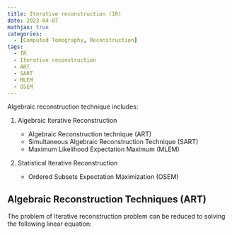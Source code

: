 ```yaml
---
title: Iterative reconstruction (IR)
date: 2023-04-07
mathjax: true
categories:
  - [Computed Tomography, Reconstruction]
tags:
  - IR
  - Iterative reconstruction	
  - ART
  - SART
  - MLEM
  - OSEM
---
```




Algebraic reconstruction technique includes:

1. Algebraic Iterative Reconstruction

   + Algebraic Reconstruction technique (ART)
   + Simultaneous Algebraic Reconstruction Technique (SART)
   + Maximum Likelihood Expectation Maximum (MLEM)

2. Statistical Iterative Reconstruction

   + Ordered Subsets Expectation Maximization (OSEM)

     

## Algebraic Reconstruction Techniques (ART)

The problem of Iterative reconstruction problem can be reduced to solving the following linear equation: 



















